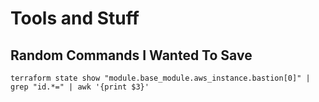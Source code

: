 # Tools and Stuff

## Random Commands I Wanted To Save

```
terraform state show "module.base_module.aws_instance.bastion[0]" | grep "id.*=" | awk '{print $3}'
```
